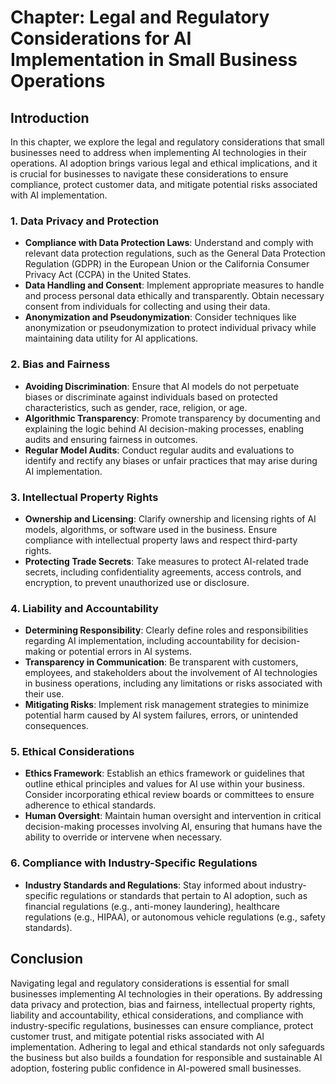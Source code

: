 Chapter: Legal and Regulatory Considerations for AI Implementation in Small Business Operations
===============================================================================================

Introduction
------------

In this chapter, we explore the legal and regulatory considerations that small businesses need to address when implementing AI technologies in their operations. AI adoption brings various legal and ethical implications, and it is crucial for businesses to navigate these considerations to ensure compliance, protect customer data, and mitigate potential risks associated with AI implementation.

### 1. Data Privacy and Protection

* **Compliance with Data Protection Laws**: Understand and comply with relevant data protection regulations, such as the General Data Protection Regulation (GDPR) in the European Union or the California Consumer Privacy Act (CCPA) in the United States.
* **Data Handling and Consent**: Implement appropriate measures to handle and process personal data ethically and transparently. Obtain necessary consent from individuals for collecting and using their data.
* **Anonymization and Pseudonymization**: Consider techniques like anonymization or pseudonymization to protect individual privacy while maintaining data utility for AI applications.

### 2. Bias and Fairness

* **Avoiding Discrimination**: Ensure that AI models do not perpetuate biases or discriminate against individuals based on protected characteristics, such as gender, race, religion, or age.
* **Algorithmic Transparency**: Promote transparency by documenting and explaining the logic behind AI decision-making processes, enabling audits and ensuring fairness in outcomes.
* **Regular Model Audits**: Conduct regular audits and evaluations to identify and rectify any biases or unfair practices that may arise during AI implementation.

### 3. Intellectual Property Rights

* **Ownership and Licensing**: Clarify ownership and licensing rights of AI models, algorithms, or software used in the business. Ensure compliance with intellectual property laws and respect third-party rights.
* **Protecting Trade Secrets**: Take measures to protect AI-related trade secrets, including confidentiality agreements, access controls, and encryption, to prevent unauthorized use or disclosure.

### 4. Liability and Accountability

* **Determining Responsibility**: Clearly define roles and responsibilities regarding AI implementation, including accountability for decision-making or potential errors in AI systems.
* **Transparency in Communication**: Be transparent with customers, employees, and stakeholders about the involvement of AI technologies in business operations, including any limitations or risks associated with their use.
* **Mitigating Risks**: Implement risk management strategies to minimize potential harm caused by AI system failures, errors, or unintended consequences.

### 5. Ethical Considerations

* **Ethics Framework**: Establish an ethics framework or guidelines that outline ethical principles and values for AI use within your business. Consider incorporating ethical review boards or committees to ensure adherence to ethical standards.
* **Human Oversight**: Maintain human oversight and intervention in critical decision-making processes involving AI, ensuring that humans have the ability to override or intervene when necessary.

### 6. Compliance with Industry-Specific Regulations

* **Industry Standards and Regulations**: Stay informed about industry-specific regulations or standards that pertain to AI adoption, such as financial regulations (e.g., anti-money laundering), healthcare regulations (e.g., HIPAA), or autonomous vehicle regulations (e.g., safety standards).

Conclusion
----------

Navigating legal and regulatory considerations is essential for small businesses implementing AI technologies in their operations. By addressing data privacy and protection, bias and fairness, intellectual property rights, liability and accountability, ethical considerations, and compliance with industry-specific regulations, businesses can ensure compliance, protect customer trust, and mitigate potential risks associated with AI implementation. Adhering to legal and ethical standards not only safeguards the business but also builds a foundation for responsible and sustainable AI adoption, fostering public confidence in AI-powered small businesses.
